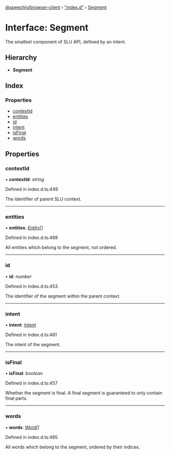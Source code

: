 [@speechly/browser-client](../README.md) › ["index.d"](../modules/_index_d_.md) › [Segment](_index_d_.segment.md)

# Interface: Segment

The smallest component of SLU API, defined by an intent.

## Hierarchy

* **Segment**

## Index

### Properties

* [contextId](_index_d_.segment.md#contextid)
* [entities](_index_d_.segment.md#entities)
* [id](_index_d_.segment.md#id)
* [intent](_index_d_.segment.md#intent)
* [isFinal](_index_d_.segment.md#isfinal)
* [words](_index_d_.segment.md#words)

## Properties

###  contextId

• **contextId**: *string*

Defined in index.d.ts:449

The identifier of parent SLU context.

___

###  entities

• **entities**: *[Entity](_index_d_.entity.md)[]*

Defined in index.d.ts:469

All entities which belong to the segment, not ordered.

___

###  id

• **id**: *number*

Defined in index.d.ts:453

The identifier of the segment within the parent context.

___

###  intent

• **intent**: *[Intent](_index_d_.intent.md)*

Defined in index.d.ts:461

The intent of the segment.

___

###  isFinal

• **isFinal**: *boolean*

Defined in index.d.ts:457

Whether the segment is final. A final segment is guaranteed to only contain final parts.

___

###  words

• **words**: *[Word](_index_d_.word.md)[]*

Defined in index.d.ts:465

All words which belong to the segment, ordered by their indices.

